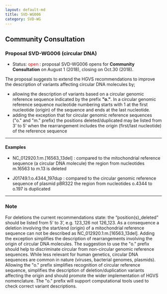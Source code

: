 ```yaml
---
layout: default-md
title: SVD-WG006
category: SVD-WG
---
```


## Community Consultation

### Proposal SVD-WG006 (circular DNA)

*	Status: <font color="red">open</font>
	:	proposal SVD-WG006 opens for **Community Consultation** on August 1 (2018), closing on Oct.30 (2018). 

The proposal suggests to extend the HGVS recommendations to improve the description of variants affecting circular DNA molecules by;

*	allowing the description of variants based on a circular genomic reference sequence indicated by the prefix **"o."**. In a circular genomic reference sequence nucleotide numbering starts with 1 at the first nucleotide (origin) of the sequence and ends at the last nucleotide.
*	adding the exception that for circular genomic reference sequences ("o." and "m." prefix) the positions deleted/duplicated may be listed from 3’ to 5’ when the rearrangement includes the origin (first/last nucleotide) of the reference sequence

* * *

#### Examples

*	NC\_012920.1:m.[16563\_13del]
	:	compared to the mitochondrial reference sequence (a circular DNA molecule) the region from nucleotides m.16563 to m.13 is deleted

*	J01749.1:o.4344_197dup
	:	compared to the circular genomic reference sequence of plasmid pBR322 the region from nucleotides o.4344 to o.197 is duplicated

* * *

### Note

For deletions the current recommendations state: the “position(s)\_deleted” should be listed from 5’ to 3’, e.g. 123_126 not 126_123. As a consequence a deletion involving the start/end (origin) of a mitochondrial reference sequence can not be described as NC\_012920.1:m.[16563\_13del]. Adding the exception simplifies the description of rearrangements involving the origin of circular DNA molecules.
The suggestion to use the "o." prefix should help to discriminate circular from non-circular genomic reference sequences. While less relevant for human genetics, circular DNA sequences are common in nature (viruses, bacterial genomes, plasmids). Allowing the "o." prefix simplifies recognition of circular reference sequence, simplifies the description of deletion/duplication variants affecting the origin and should promote the wider implementation of HGVS nomenclature. The "o." prefix will support computational tools used to check correct variant descriptions. 
